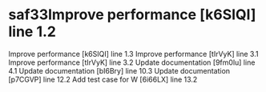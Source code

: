 # saf33Improve performance [k6SIQI] line 1.2
Improve performance [k6SIQI] line 1.3
Improve performance [tIrVyK] line 3.1
Improve performance [tIrVyK] line 3.2
Update documentation [9fm0lu] line 4.1
Update documentation [bI6Bry] line 10.3
Update documentation [p7CGVP] line 12.2
Add test case for W [6i66LX] line 13.2
